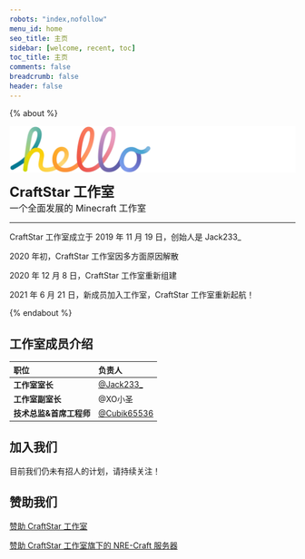 ```yaml
---
robots: "index,nofollow"
menu_id: home
seo_title: 主页
sidebar: [welcome, recent, toc]
toc_title: 主页
comments: false
breadcrumb: false
header: false
---
```


{% about %}

<img align="center" alt="hello" src="hello.png"></br>

**<font size="5.6em">CraftStar 工作室</font>** </br> <font size="3.5em">一个全面发展的 Minecraft 工作室</font>

---

CraftStar 工作室成立于 2019 年 11 月 19 日，创始人是 Jack233\_

2020 年初，CraftStar 工作室因多方面原因解散

2020 年 12 月 8 日，CraftStar 工作室重新组建

2021 年 6 月 21 日，新成员加入工作室，CraftStar 工作室重新起航！

{% endabout %}

## 工作室成员介绍

| 职位                    | 负责人                                       |
| :---------------------- | :------------------------------------------- |
| **工作室室长**          | [@Jack233\_](https://github.com/Jack233XD)   |
| **工作室副室长**        | @XO小圣                                      |
| **技术总监&首席工程师** | [@Cubik65536](https://github.com/Cubik65536) |

## 加入我们

目前我们仍未有招人的计划，请持续关注！

## 赞助我们

[赞助 CraftStar 工作室](https://afdian.net/@CraftStar_Studio)

[赞助 CraftStar 工作室旗下的 NRE-Craft 服务器](https://afdian.net/@NRE-Craft)
